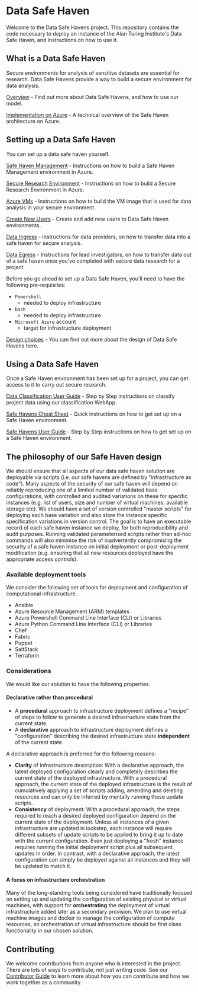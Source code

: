 # Data Safe Haven


Welcome to the Data Safe Havens project. This repository contains the code necessary to deploy an instance of the Alan Turing Institute's Data Safe Haven, and instructions on how to use it.


## What is a Data Safe Haven


Secure environments for analysis of sensitive datasets are essential for research. Data Safe Havens provide a way to build a secure environment for data analysis.


[Overview](docs/processes/provider-overview.md) - Find out more about Data Safe Havens, and how to use our model.

[Implementation on Azure](docs/processes/provider-azure-implementation-details.md) - A technical overview of the Safe Haven architecture on Azure.


## Setting up a Data Safe Haven


You can set up a data safe haven yourself.


[Safe Haven Management](docs/deploy_shm_instructions.md) - Instructions on how to build a Safe Haven Management environment in Azure.

[Secure Research Environment](docs/deploy_sre_instructions.md) - Instructions on how to build a Secure Research Environment in Azure.

[Azure VMs](vm_image_management/README.md) - Instructions on how to build the VM image that is used for data analysis in your secure environment.

[Create New Users](secure_research_environment/create-users/README.md) - Create and add new users to Data Safe Haven environments.

[Data Ingress](docs/processes/provider-data-ingress.md) - Instructions for data providers, on how to transfer data into a safe haven for secure analysis.

[Data Egress](docs/processes/investigator-data-egress.md) - Instructions for lead investigators, on how to transfer data out of a safe haven once you've completed with secure data research for a project.

Before you go ahead to set up a Data Safe Haven, you'll need to have the following pre-requisites:
- `Powershell`
    - needed to deploy infrastructure
- `bash`
    - needed to deploy infrastructure
- `Microsoft Azure` account
    - target for infrastructure deployment


[Design choices](docs/design/overview.md) - You can find out more about the design of Data Safe Havens here.


## Using a Data Safe Haven


Once a Safe Haven environment has been set up for a project, you can get access to it to carry out secure research.


[Data Classification User Guide](docs/safe_haven_webapp_user_guide.md) - Step by Step instructions on classify project data using our classification WebApp.

[Safe Havens Cheat Sheet](docs/safe-haven-user-cheat-sheet.md) - Quick instructions on how to get set up on a Safe Haven environment.

[Safe Havens User Guide](docs/safe_haven_user_guide.md) - Step by Step instructions on how to get set up on a Safe Haven environment.

## The philosophy of our Safe Haven design

We should ensure that all aspects of our data safe haven solution are deployable via scripts (i.e. our safe havens are defined by "infrastructure as code"). Many aspects of the security of our safe haven will depend on reliably reproducing one of a limited number of validated base configurations, with controlled and audited variations on these for specific instances (e.g. list of users, size and number of virtual machines, available storage etc). We should have a set of version controlled "master scripts" for deploying each base variation and also store the instance specific specification variations in version control. The goal is to have an executable record of each safe haven instance we deploy, for both reproducibility and audit purposes. Running validated parameterised scripts rather than ad-hoc commands will also minimise the risk of inadvertently compromising the security of a safe haven instance on initial deployment or post-deployment modification (e.g. ensuring that all new resources deployed have the appropriate access controls).

### Available deployment tools
We consider the following set of tools for deployment and configuration of computational infrastructure.

- Ansible
- Azure Resource Management (ARM) templates
- Azure Powershell Command Line Interface (CLI) or Libraries
- Azure Python Command Line Interface (CLI) or Libraries
- Chef
- Fabric
- Puppet
- SaltStack
- Terraform

### Considerations
We would like our solution to have the following properties.

#### Declarative rather than procedural
- A **procedural** approach to infrastructure deployment defines a "recipe" of steps to follow to generate a desired infrastructure state from the current state.
- A **declarative** approach to infrastructure deployment defines a "configuration" describing the desired infrastructure state **independent** of the current state.

A declarative approach is preferred for the following reasons:
- **Clarity** of infrastructure description: With a declarative approach, the latest deployed configuration clearly and completely describes the current state of the deployed infrastructure. With a procedural approach, the current state of the deployed infrastructure is the result of cumulatively applying a set of scripts adding, amending and deleting resources and can only be inferred by mentally running these update scripts.
- **Consistency** of deployment: With a procedural approach, the steps required to reach a desired deployed configuration depend on the current state of the deployment. Unless all instances of a given infrastructure are updated in lockstep, each instance will require different subsets of update scripts to be applied to bring it up to date with the current configuration. Even just deploying a "fresh" instance requires running the initial deployment script plus all subsequent updates in order. In contrast, with a declarative approach, the latest configuration can simply be deployed against all instances and they will be updated to match it.

#### A focus on infrastructure orchestration
Many of the long-standing tools being considered have traditionally focused on setting up and updating the configuration of existing physical or virtual machines, with support for **orchestrating** the deployment of virtual infrastructure added later as a secondary provision. We plan to use virtual machine images and docker to manage the configuration of compute resources, so orchestration of virtual infrastructure should be first class functionality in our chosen solution.

## Contributing

We welcome contributions from anyone who is interested in the project. There are lots of ways to contribute, not just writing code. See our [Contributor Guide](CONTRIBUTING.md) to learn more about how you can contribute and how we work together as a community.

